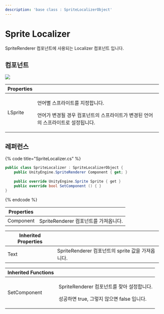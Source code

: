 ```yaml
---
description: 'base class : SpriteLocalizerObject'
---
```


# Sprite Localizer

SpriteRenderer 컴포넌트에 사용되는 Localizer 컴포넌트 입니다.

## 컴포넌트

![](../../../.gitbook/assets/sprite\_localizer\_inspector.PNG)

| Properties |                                                                               |
| ---------- | ----------------------------------------------------------------------------- |
| LSprite    | <p>언어별 스프라이트를 지정합니다. </p><p>언어가 변경될 경우 컴포넌트의 스프라이트가 변경된 언어의 스프라이트로 설정됩니다.</p> |

## 레퍼런스

{% code title="SpriteLocalizer.cs" %}
```csharp
public class SpriteLocalizer : SpriteLocalizerObject {
    public UnityEngine.SpriteRenderer Component { get; }
    
    public override UnityEngine.Sprite Sprite { get }  
    public override bool SetComponent () { }
}
```
{% endcode %}

| Properties |                             |
| ---------- | --------------------------- |
| Component  | SpriteRenderer 컴포넌트를 가져옵니다. |

| Inherited Properties |                                       |
| -------------------- | ------------------------------------- |
| Text                 | SpriteRenderer 컴포넌트의 sprite 값을 가져옵니다. |

| Inherited Functions |                                                                            |
| ------------------- | -------------------------------------------------------------------------- |
| SetComponent        | <p>SpriteRenderer 컴포넌트를 찾아 설정합니다. </p><p>성공하면 true, 그렇지 않으면 false 입니다.</p> |

